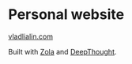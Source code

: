 # Personal website

[vladlialin.com](http://vladlialin.com)

Built with [Zola](https://www.getzola.org/) and [DeepThought](https://github.com/RatanShreshtha/DeepThought).
